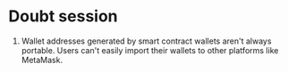 # Doubt session


1. Wallet addresses generated by smart contract wallets aren't always portable. Users can't easily import their wallets to other platforms like MetaMask. 
